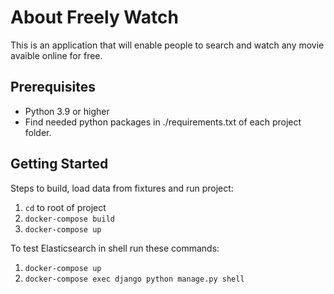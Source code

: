 # About Freely Watch

This is an application that will enable people to search and watch any movie avaible online for free.

## Prerequisites

* Python 3.9 or higher
* Find needed python packages in ./requirements.txt of each project folder.

## Getting Started

Steps to build, load data from fixtures and run project:

1. `cd` to root of project
2. `docker-compose build`
4. `docker-compose up`

To test Elasticsearch in shell run these commands:
1. `docker-compose up`
2. `docker-compose exec django python manage.py shell`
